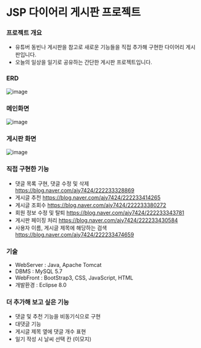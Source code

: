 # JSP 다이어리 게시판 프로젝트

### 프로젝트 개요

* 유튜버 동빈나 게시판을 참고로 새로운 기능들을 직접 추가해 구현한 다이어리 게시판입니다.
* 오늘의 일상을 일기로 공유하는 간단한 게시판 프로젝트입니다.


### ERD
![image](https://user-images.githubusercontent.com/76156034/107023160-96cd2600-67e9-11eb-84d4-f6722d190176.png)

### 메인화면
![image](https://user-images.githubusercontent.com/76156034/107023411-f297af00-67e9-11eb-810c-19229b9d1f25.png)

### 게시판 화면
![image](https://user-images.githubusercontent.com/76156034/107024194-10b1df00-67eb-11eb-8efc-60f94d658118.png)

### 직접 구현한 기능
* 댓글 목록 구현, 댓글 수정 및 삭제 https://blog.naver.com/ajy7424/222233328869
* 게시글 추천 https://blog.naver.com/ajy7424/222233414265
* 게시글 조회수 https://blog.naver.com/ajy7424/222233380272
* 회원 정보 수정 및 탈퇴 https://blog.naver.com/ajy7424/222233343781
* 게시판 페이징 처리 https://blog.naver.com/ajy7424/222233430584
* 사용자 이름, 게시글 제목에 해당하는 검색 https://blog.naver.com/ajy7424/222233474659

### 기술
* WebServer : Java, Apache Tomcat
* DBMS : MySQL 5.7
* WebFront : BootStrap3, CSS, JavaScript, HTML
* 개발환경 : Eclipse 8.0

### 더 추가해 보고 싶은 기능
* 댓글 및 추천 기능을 비동기식으로 구현
* 대댓글 기능
* 게시글 제목 옆에 댓글 개수 표현
* 일기 작성 시 날씨 선택 칸 (이모지)

